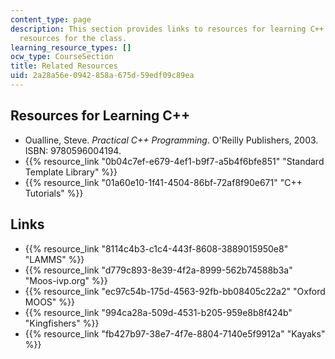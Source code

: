 ```yaml
---
content_type: page
description: This section provides links to resources for learning C++ and other related
  resources for the class.
learning_resource_types: []
ocw_type: CourseSection
title: Related Resources
uid: 2a28a56e-0942-858a-675d-59edf09c89ea
---
```


Resources for Learning C++
--------------------------

*   Oualline, Steve. _Practical C++ Programming_. O'Reilly Publishers, 2003. ISBN: 9780596004194.
*   {{% resource_link "0b04c7ef-e679-4ef1-b9f7-a5b4f6bfe851" "Standard Template Library" %}}
*   {{% resource_link "01a60e10-1f41-4504-86bf-72af8f90e671" "C++ Tutorials" %}}

Links
-----

*   {{% resource_link "8114c4b3-c1c4-443f-8608-3889015950e8" "LAMMS" %}}
*   {{% resource_link "d779c893-8e39-4f2a-8999-562b74588b3a" "Moos-ivp.org" %}}
*   {{% resource_link "ec97c54b-175d-4563-92fb-bb08405c22a2" "Oxford MOOS" %}}
*   {{% resource_link "994ca28a-509d-4531-b205-959e8b8f424b" "Kingfishers" %}}
*   {{% resource_link "fb427b97-38e7-4f7e-8804-7140e5f9912a" "Kayaks" %}}